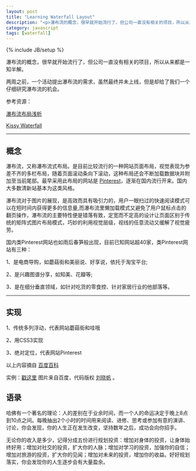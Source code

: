 ```yaml
---
layout: post
title: "Learning Waterfall Layout"
description: "<p>瀑布流的概念，很早就开始流行了，但公司一直没有相关的项目，所以从来都是一知半解。</p><p>两周之前，一个活动提出瀑布流的需求，虽然最终并未上线，但是却给了我们一个仔细研究瀑布流的机会。</p><p>参考资源：</p><p><a href='http://docs.kissyui.com/docs/html/api/component/waterfall/' target='_blank'>Kissy Waterfall</a></p><p><a href='http://ued.taobao.com/blog/2011/09/waterfall/' target='_blank'>瀑布流布局浅析</a></p>"
category: javascript
tags: [waterfall]
---
```

{% include JB/setup %}

瀑布流的概念，很早就开始流行了，但公司一直没有相关的项目，所以从来都是一知半解。

两周之前，一个活动提出瀑布流的需求，虽然最终并未上线，但是却给了我们一个仔细研究瀑布流的机会。

参考资源：

[瀑布流布局浅析](http://ued.taobao.com/blog/2011/09/waterfall/)

[Kissy Waterfall](http://docs.kissyui.com/docs/html/api/component/waterfall/)

----

## 概念

瀑布流，又称瀑布流式布局。是目前比较流行的一种网站页面布局，视觉表现为参差不齐的多栏布局，随着页面滚动条向下滚动，这种布局还会不断加载数据块并附加至当前尾部。最早采用此布局的网站是 [Pinterest](http://pinterest.com/)，逐渐在国内流行开来。国内大多数清新站基本为这类风格。

瀑布流对于图片的展现，是高效而具有吸引力的，用户一眼扫过的快速阅读模式可以在短时间内获得更多的信息量,而瀑布流里懒加载模式又避免了用户鼠标点击的翻页操作，瀑布流的主要特性便是错落有致，定宽而不定高的设计让页面区别于传统的矩阵式图片布局模式，巧妙的利用视觉层级，视线的任意流动又缓解了视觉疲劳。

国内类Pinterest网站也如雨后春笋般出现，目前已知网站超40家，类Pinterest网站有三种：

1、是电商导购，如蘑菇街和美丽说、好享说，依托于淘宝平台;

2、是兴趣图谱分享，如知美、花瓣等;

3、是在细分垂直领域，如针对吃货的零食控、针对家居行业的他部落等。

----

## 实现

1、传统多列浮动，代表网站蘑菇街和哇哦

2、用CSS3实现

3、绝对定位，代表网站Pinterest

以上内容摘自 [百度百科](http://baike.baidu.com/view/7151782.htm)

实例：[戳这里](/demo/waterfall/index.html) 图片来自百度，代码版权 [刘晓帆](http://liuxiaofan.com/?p=702) 。

## 语录

哈佛有一个著名的理论：人的差别在于业余时间，而一个人的命运决定于晚上8点到10点之间。每晚抽出2个小时的时间用来阅读、进修、思考或参加有意的演讲、讨论，你会发现，你的人生正在发生改变，坚持数年之后，成功会向你招手。

无论你的收入是多少，记得分成五份进行规划投资：增加对身体的投资，让身体始终好用；增加对社交的投资，扩大你的人脉；增加对学习的投资，加强你的自信；增加对旅游的投资，扩大你的见闻；增加对未来的投资，增加你的收益。好好规划落实，你会发现你的人生逐步会有大量盈余。
